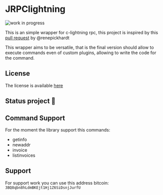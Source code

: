 # JRPClightning

![work in progress](http://s3.amazonaws.com/snd-store/a/26553114/02_02_18_508408464_aab_560x292.jpg)

This is an simple wrapper for c-lightning rpc, this project is inspired by this 
[pull request](https://github.com/ElementsProject/lightning/pull/2223) by @renepickhardt

This  wrapper aims to be versatile, that is the final version should allow to execute commands even of custom plugins, allowing to write the code for the command.

## License
The license is available [here](https://www.apache.org/licenses/LICENSE-2.0) 

## Status project :construction:

## Command Support

For the moment the library support this commands:

- getinfo
- newaddr
- invoice
- listinvoices

## Support
For support work you can use this address bitcoin: `3BQ8qbn8hLdmBKEjt1Hj1Z6SiDsnjJurfU`